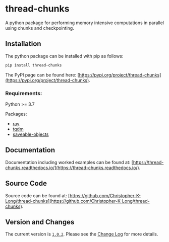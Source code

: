 # thread-chunks
A python package for performing memory intensive computations in parallel using chunks and checkpointing.

## Installation

The python package can be installed with pip as follows:
```bash
pip install thread-chunks
```

The PyPI page can be found here: [https://pypi.org/project/thread-chunks](https://pypi.org/project/thread-chunks).

### Requirements:

Python >= 3.7

Packages:

- [ray](https://www.ray.io/)
- [tqdm](https://tqdm.github.io/)
- [saveable-objects](https://saveable-objects.readthedocs.io/)

## Documentation

Documentation including worked examples can be found at: [https://thread-chunks.readthedocs.io/](https://thread-chunks.readthedocs.io/).

## Source Code

Source code can be found at: [https://github.com/Christopher-K-Long/thread-chunks](https://github.com/Christopher-K-Long/thread-chunks).


## Version and Changes

The current version is [`1.0.2`](ChangeLog.md#release-102). Please see the [Change Log](ChangeLog.md) for more
details.